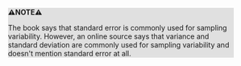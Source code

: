 <div style="margin:2em; background-color: #e0e0e0;">

<strong>⚠️NOTE️️️⚠️</strong>

The book says that standard error is commonly used for sampling variability. However, an online source says that variance and standard deviation are commonly used for sampling variability and doesn't mention standard error at all.
</div>

